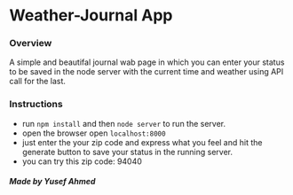 # Weather-Journal App

### Overview
A simple and beautifal journal wab page in which you can enter your status to be saved in the node server with the current time and weather using API call for the last.

### Instructions
* run `npm install` and then `node server` to run the server.
* open the browser open `localhost:8000`
* just enter the your zip code and express what you feel and hit the generate button to save your status in the running server.
* you can try this zip code: 94040

##### Made by Yusef Ahmed